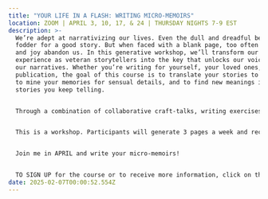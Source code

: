 ```yaml
---
title: "YOUR LIFE IN A FLASH: WRITING MICRO-MEMOIRS"
location: ZOOM | APRIL 3, 10, 17, & 24 | THURSDAY NIGHTS 7-9 EST
description: >-
  We’re adept at narrativizing our lives. Even the dull and dreadful become
  fodder for a good story. But when faced with a blank page, too often our skill
  and joy abandon us. In this generative workshop, we’ll transform our rich
  experience as veteran storytellers into the key that unlocks our voices and
  our narratives. Whether you’re writing for yourself, your loved ones, or for
  publication, the goal of this course is to translate your stories to the page,
  to mine your memories for sensual details, and to find new meanings in the
  stories you keep telling.


  Through a combination of collaborative craft-talks, writing exercises, and peer feedback, participants will develop the tools to infuse their writing with detail, tension, and purpose. This class welcomes beginning and experienced writers alike. 


  This is a workshop. Participants will generate 3 pages a week and receive written feedback from me. This class is ideal for writers who wish to commit to and develop a consistent writing practice, but need accountability and community to support those efforts. The course is $300 for the month and will meet over Zoom.


  Join me in APRIL and write your micro-memoirs! 


  TO SIGN UP for the course or to receive more information, click on the CONTACT section of this website and drop me a note.
date: 2025-02-07T00:00:52.554Z
---
```

